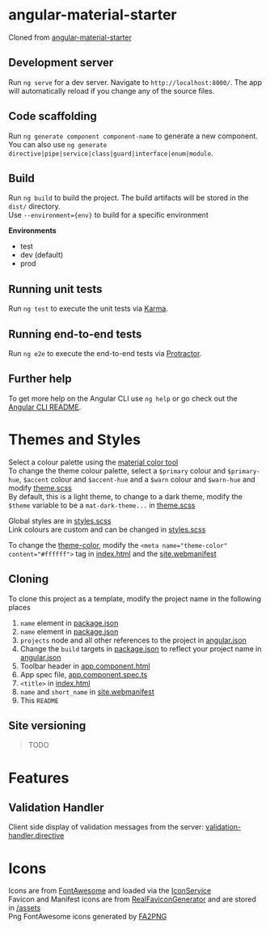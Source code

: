 # angular-material-starter

Cloned from [angular-material-starter](https://github.com/thrixton/angular-material-starter)

## Development server

Run `ng serve` for a dev server. Navigate to `http://localhost:8000/`. The app will automatically reload if you change any of the source files.

## Code scaffolding

Run `ng generate component component-name` to generate a new component. You can also use `ng generate directive|pipe|service|class|guard|interface|enum|module`.

## Build

Run `ng build` to build the project. The build artifacts will be stored in the `dist/` directory.  
Use `--environment={env}` to build for a specific environment

**Environments**

- test
- dev (default)
- prod

## Running unit tests

Run `ng test` to execute the unit tests via [Karma](https://karma-runner.github.io).

## Running end-to-end tests

Run `ng e2e` to execute the end-to-end tests via [Protractor](http://www.protractortest.org/).

## Further help

To get more help on the Angular CLI use `ng help` or go check out the [Angular CLI README](https://github.com/angular/angular-cli/blob/master/README.md).

# Themes and Styles

Select a colour palette using the [material color tool](https://material.io/tools/color)  
To change the theme colour palette, select a `$primary` colour and `$primary-hue`, `$accent` colour and `$accent-hue` and a `$warn` colour and `$warn-hue` and modify [theme.scss](./src/themes/theme.scss)  
By default, this is a light theme, to change to a dark theme, modify the `$theme` variable to be a `mat-dark-theme...` in [theme.scss](./src/themes/theme.scss)

Global styles are in [styles.scss](./src/styles.scss)  
Link colours are custom and can be changed in [styles.scss](./src/styles.scss)

To change the [theme-color](https://developers.google.com/web/updates/2014/11/Support-for-theme-color-in-Chrome-39-for-Android), modify the `<meta name="theme-color" content="#ffffff">` tag in [index.html](./src/index.html) and the [site.webmanifest](./src/assets/site.webmanifest)

## Cloning

To clone this project as a template, modify the project name in the following places

1. `name` element in [package.json](./package.json)
2. `name` element in [package.json](./package-lock.json)
3. `projects` node and all other references to the project in [angular.json](./angular.json)
4. Change the `build` targets in [package.json](./package.json) to reflect your project name in [angular.json](./angular.json)
5. Toolbar header in [app.component.html](./src/app/components/app/app.component.html)
6. App spec file, [app.component.spec.ts](./src/app/components/app/app.component.spec.ts)
7. `<title>` in [index.html](./src/index.html)
8. `name` and `short_name` in [site.webmanifest](./src/assets/site.webmanifest)
9. This `README`

## Site versioning

> TODO

# Features

## Validation Handler

Client side display of validation messages from the server: [validation-handler.directive](./src/app/directives/validation-handler.directive.ts)

# Icons

Icons are from [FontAwesome](https://fontawesome.com) and loaded via the [IconService](./src/app/services/icon.service.ts)  
Favicon and Manifest icons are from [RealFaviconGenerator](https://realfavicongenerator.net) and are stored in [/assets](./src/assets)  
Png FontAwesome icons generated by [FA2PNG](http://fa2png.io/)
